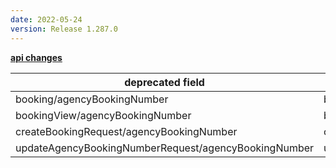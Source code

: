 ```yaml
---
date: 2022-05-24
version: Release 1.287.0
---
```

 
**<u>api changes</u>**
 
deprecated field|substitute
---|---
booking/agencyBookingNumber|booking/agencyBookingReference
bookingView/agencyBookingNumber|bookingView/agencyBookingReference
createBookingRequest/agencyBookingNumber|createBookingRequest/agencyBookingReference
updateAgencyBookingNumberRequest/agencyBookingNumber|updateAgencyBookingReferenceRequest/agencyBookingReference
